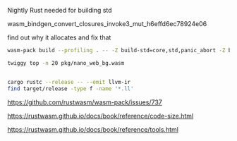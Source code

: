 Nightly Rust needed for building std

wasm_bindgen_convert_closures_invoke3_mut_h6effd6ec78924e06

find out why it allocates and fix that

```bash
wasm-pack build --profiling . -- -Z build-std=core,std,panic_abort -Z build-std-features=panic_immediate_abort && ls -l pkg/ && ls -lh pkg/ && wasm-decompile --output=pkg/nano_web_bg.dcmp pkg/nano_web_bg.wasm

twiggy top -n 20 pkg/nano_web_bg.wasm


cargo rustc --release -- --emit llvm-ir
find target/release -type f -name '*.ll'
```

https://github.com/rustwasm/wasm-pack/issues/737

https://rustwasm.github.io/docs/book/reference/code-size.html

https://rustwasm.github.io/docs/book/reference/tools.html